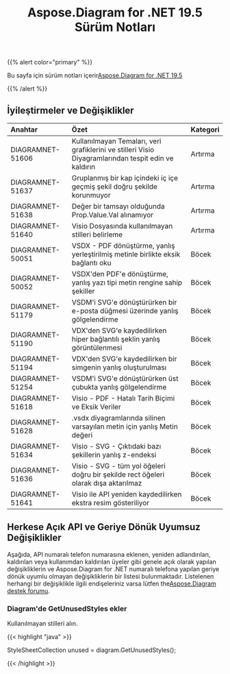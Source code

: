﻿---
title: Aspose.Diagram for .NET 19.5 Sürüm Notları
type: docs
weight: 80
url: /tr/net/aspose-diagram-for-net-19-5-release-notes/
---
{{% alert color="primary" %}} 

Bu sayfa için sürüm notları içerir[Aspose.Diagram for .NET 19.5](https://www.nuget.org/packages/Aspose.Diagram/19.5.0)

{{% /alert %}} 
## **İyileştirmeler ve Değişiklikler**

|**Anahtar**|**Özet**|**Kategori**|
|:- |:- |:- |
|DIAGRAMNET-51606|Kullanılmayan Temaları, veri grafiklerini ve stilleri Visio Diyagramlarından tespit edin ve kaldırın|Artırma|
|DIAGRAMNET-51637|Gruplanmış bir kap içindeki iç içe geçmiş şekil doğru şekilde korunmuyor|Artırma|
|DIAGRAMNET-51638|Değer bir tamsayı olduğunda Prop.Value.Val alınamıyor|Artırma|
|DIAGRAMNET-51640|Visio Dosyasında kullanılmayan stilleri belirleme|Artırma|
|DIAGRAMNET-50051|VSDX - PDF dönüştürme, yanlış yerleştirilmiş metinle birlikte eksik bağlantı oku|Böcek|
|DIAGRAMNET-50052|VSDX'den PDF'e dönüştürme, yanlış yazı tipi metin rengine sahip şekiller|Böcek|
|DIAGRAMNET-51179|VSDM'i SVG'e dönüştürürken bir e-posta düğmesi üzerinde yanlış gölgelendirme|Böcek|
|DIAGRAMNET-51190|VDX'den SVG'e kaydedilirken hiper bağlantılı şeklin yanlış görüntülenmesi|Böcek|
|DIAGRAMNET-51194|VDX'den SVG'e kaydedilirken bir simgenin yanlış oluşturulması|Böcek|
|DIAGRAMNET-51254|VSDM'i SVG'e dönüştürürken üst çubukta yanlış gölgelendirme|Böcek|
|DIAGRAMNET-51618|Visio - PDF - Hatalı Tarih Biçimi ve Eksik Veriler|Böcek|
|DIAGRAMNET-51628|.vsdx diyagramlarında silinen varsayılan metin için yanlış Metin değeri|Böcek|
|DIAGRAMNET-51634|Visio - SVG - Çıktıdaki bazı şekillerin yanlış z-endeksi|Böcek|
|DIAGRAMNET-51636|Visio - SVG - tüm yol öğeleri doğru bir şekilde rect öğeleri olarak dışa aktarılmaz|Böcek|
|DIAGRAMNET-51641|Visio ile API yeniden kaydedilirken ekstra resim gösteriliyor|Böcek|
## **Herkese Açık API ve Geriye Dönük Uyumsuz Değişiklikler**
Aşağıda, API numaralı telefon numarasına eklenen, yeniden adlandırılan, kaldırılan veya kullanımdan kaldırılan üyeler gibi genele açık olarak yapılan değişikliklerin ve Aspose.Diagram for .NET numaralı telefona yapılan geriye dönük uyumlu olmayan değişikliklerin bir listesi bulunmaktadır. Listelenen herhangi bir değişiklikle ilgili endişeleriniz varsa lütfen the[Aspose.Diagram destek forumu](https://forum.aspose.com/c/diagram/17).
### **Diagram'de GetUnusedStyles ekler**
Kullanılmayan stilleri alın.

{{< highlight "java" >}}

  StyleSheetCollection unused = diagram.GetUnusedStyles();

{{< /highlight >}}
